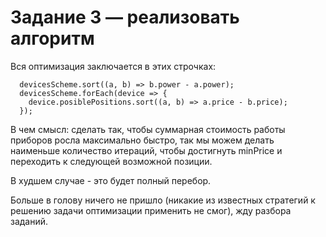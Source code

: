 # Задание 3 — реализовать алгоритм

Вся оптимизация заключается в этих строчках:

```
  devicesScheme.sort((a, b) => b.power - a.power);
  devicesScheme.forEach(device => {
    device.posiblePositions.sort((a, b) => a.price - b.price);
  });
```

В чем смысл: сделать так, чтобы суммарная стоимость работы приборов росла максимально быстро, так мы можем делать наименьше количество итераций, чтобы достигнуть minPrice и переходить к следующей возможной позиции.

В худшем случае - это будет полный перебор.

Больше в голову ничего не пришло (никакие из известных стратегий к решению задачи оптимизации применить не смог), жду разбора заданий.
